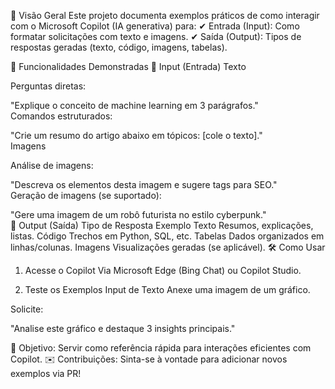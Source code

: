 📌 Visão Geral
Este projeto documenta exemplos práticos de como interagir com o Microsoft Copilot (IA generativa) para:
✔ Entrada (Input): Como formatar solicitações com texto e imagens.
✔ Saída (Output): Tipos de respostas geradas (texto, código, imagens, tabelas).

🚀 Funcionalidades Demonstradas
📝 Input (Entrada)
Texto

Perguntas diretas:


"Explique o conceito de machine learning em 3 parágrafos."  
Comandos estruturados:


"Crie um resumo do artigo abaixo em tópicos: [cole o texto]."  
Imagens

Análise de imagens:


"Descreva os elementos desta imagem e sugere tags para SEO."  
Geração de imagens (se suportado):


"Gere uma imagem de um robô futurista no estilo cyberpunk."  
🎨 Output (Saída)
Tipo de Resposta	Exemplo
Texto	Resumos, explicações, listas.
Código	Trechos em Python, SQL, etc.
Tabelas	Dados organizados em linhas/colunas.
Imagens	Visualizações geradas (se aplicável).
🛠️ Como Usar
1. Acesse o Copilot
Via Microsoft Edge (Bing Chat) ou Copilot Studio.

2. Teste os Exemplos
Input de Texto
Anexe uma imagem de um gráfico.

Solicite:

"Analise este gráfico e destaque 3 insights principais."  

🎯 Objetivo: Servir como referência rápida para interações eficientes com Copilot.
✉️ Contribuições: Sinta-se à vontade para adicionar novos exemplos via PR!
